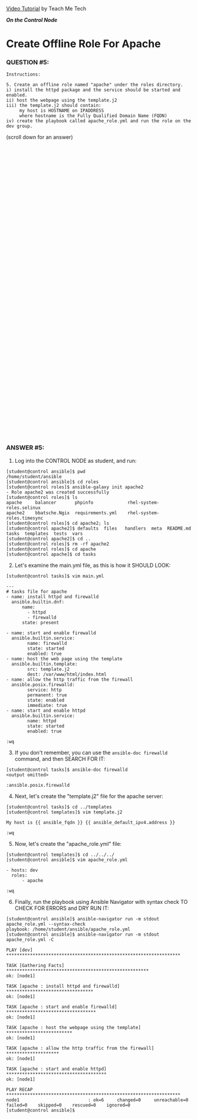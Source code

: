 <a href="https://www.youtube.com/watch?v=W2pMZLWK-B4&list=PLYB6dfdhWDePZf4fd4YgGGtSX_vHKv5vz&index=6">Video Tutorial</a> by Teach Me Tech

***On the Control Node***

# Create Offline Role For Apache
### QUESTION #5:
```
Instructions:

5. Create an offline role named "apache" under the roles directory.
i) install the httpd package and the service should be started and enabled.
ii) host the webpage using the template.j2
iii) the template.j2 should contain:
     my host is HOSTNAME on IPADDRESS
     where hostname is the Fully Qualified Domain Name (FQDN)
iv) create the playbook called apache_role.yml and run the role on the dev group.
```

(scroll down for an answer)
<br/><br/><br/><br/><br/><br/><br/><br/><br/><br/><br/><br/><br/><br/><br/><br/><br/><br/><br/><br/><br/><br/><br/><br/>
<br/><br/><br/><br/><br/><br/><br/><br/><br/><br/><br/><br/><br/><br/><br/><br/><br/><br/><br/><br/><br/><br/><br/><br/>

### ANSWER #5:

1) Log into the CONTROL NODE as student, and run:
```
[student@control ansible]$ pwd
/home/student/ansible
[student@control ansible]$ cd roles
[student@control roles]$ ansible-galaxy init apache2
- Role apache2 was created successfully
[student@control roles]$ ls
apache     balancer       phpinfo             rhel-system-roles.selinux
apache2    bbatsche.Ngix  requirements.yml    rhel-system-roles.timesync
[student@control roles]$ cd apache2; ls
[student@control apache2]$ defaults  files   handlers  meta  README.md   tasks  templates  tests  vars
[student@control apache2]$ cd ..
[student@control roles]$ rm -rf apache2
[student@control roles]$ cd apache
[student@control apache]$ cd tasks
```

2) Let's examine the main.yml file, as this is how it SHOULD LOOK:
```
[student@control tasks]$ vim main.yml

---
# tasks file for apache
- name: install httpd and firewalld
  ansible.builtin.dnf:
      name:
        - httpd
        - firewalld
      state: present

- name: start and enable firewalld
  ansible.builtin.service:
        name: firewalld
        state: started
        enabled: true
- name: host the web page using the template
  ansible.builtin.template:
        src: template.j2
        dest: /var/www/html/index.html
- name: allow the http traffic from the firewall
  ansible.posix.firewalld:
        service: http
        permanent: true
        state: enabled
        immediate: true
- name: start and enable httpd
  ansible.builtin.service:
        name: httpd
        state: started
        enabled: true

:wq
```

3) If you don't remember, you can use the ```ansible-doc firewalld``` command, and then SEARCH FOR IT:
```
[student@control tasks]$ ansible-doc firewalld
<output omitted>

:ansible.posix.firewalld
```

4) Next, let's create the "template.j2" file for the apache server:
```
[student@control tasks]$ cd ../templates
[student@control templates]$ vim template.j2

My host is {{ ansible_fqdn }} {{ ansible_default_ipv4.address }}

:wq
```

5) Now, let's create the "apache_role.yml" file:
```
[student@control templates]$ cd ../../../
[student@control ansible]$ vim apache_role.yml

- hosts: dev
  roles:
      - apache

:wq
```

6) Finally, run the playbook using Ansible Navigator with syntax check TO CHECK FOR ERRORS and DRY RUN IT:
```
[student@control ansible]$ ansible-navigator run -m stdout apache_role.yml --syntax-check
playbook: /home/student/ansible/apache_role.yml
[student@control ansible]$ ansible-navigator run -m stdout apache_role.yml -C

PLAY [dev] ******************************************************************

TASK [Gathering Facts] ******************************************************
ok: [node1]

TASK [apache : install httpd and firewalld] *********************************
ok: [node1]

TASK [apache : start and enable firewalld] **********************************
ok: [node1]

TASK [apache : host the webpage using the template] *************************
ok: [node1]

TASK [apache : allow the http traffic from the firewall] ********************
ok: [node1]

TASK [apache : start and enable httpd] **************************************
ok: [node1]

PLAY RECAP ******************************************************************
node1                          : ok=6     changed=0     unreachable=0    failed=0    skipped=0    rescued=0    ignored=0
[student@control ansible]$
```

